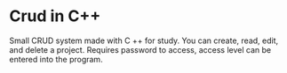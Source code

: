 # Crud in C++
Small CRUD system made with C ++ for study. You can create, read, edit, and delete a project. Requires password to access, access level can be entered into the program.
